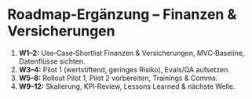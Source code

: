 # Roadmap‑Ergänzung – Finanzen & Versicherungen
<ol>
  <li><b>W1–2:</b> Use‑Case‑Shortlist Finanzen & Versicherungen, MVC‑Baseline, Datenflüsse sichten.</li>
  <li><b>W3–4:</b> Pilot 1 (wertstiftend, geringes Risiko), Evals/QA aufsetzen.</li>
  <li><b>W5–8:</b> Rollout Pilot 1, Pilot 2 vorbereiten, Trainings & Comms.</li>
  <li><b>W9–12:</b> Skalierung, KPI‑Review, Lessons Learned & nächste Welle.</li>
</ol>
